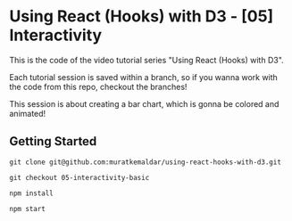 # Using React (Hooks) with D3 - [05] Interactivity

This is the code of the video tutorial series "Using React (Hooks) with D3".

Each tutorial session is saved within a branch,
so if you wanna work with the code from this repo, checkout the branches!

This session is about creating a bar chart, which is gonna be colored and animated!

## Getting Started

`git clone git@github.com:muratkemaldar/using-react-hooks-with-d3.git`

`git checkout 05-interactivity-basic`

`npm install`

`npm start`
